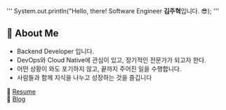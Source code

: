'''
System.out.println("Hello, there! Software Engineer **김주혁**입니다. 😎);
'''

## 🪪 **About Me**
- Backend Developer 입니다.
- DevOps와 Cloud Native에 관심이 있고, 장기적인 전문가가 되고자 한다.
- 어떤 상황이 와도 포기하지 않고, 끝까지 주어진 일을 수행합니다.
- 사람들과 함께 지식을 나누고 성장하는 것을 즐깁니다

📌 [Resume](https://www.notion.so/1b6f15337c4d803ab7c8cd280b50f8c2)  
📌 [Blog](https://lightningtech.tistory.com/) 
